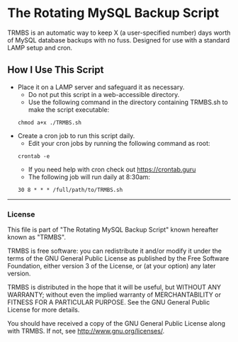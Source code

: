 # The Rotating MySQL Backup Script
TRMBS is an automatic way to keep X (a user-specified number) days worth of MySQL database backups with no fuss.
Designed for use with a standard LAMP setup and cron.

## How I Use This Script
*  Place it on a LAMP server and safeguard it as necessary.
    *  Do not put this script in a web-accessible directory.
    *  Use the following command in the directory containing TRMBS.sh to make the script executable:
    ```
    chmod a+x ./TRMBS.sh
    ```
*  Create a cron job to run this script daily. 
    *  Edit your cron jobs by running the following command as root:
    ```
    crontab -e
    ```
    *  If you need help with cron check out https://crontab.guru
    *  The following job will run daily at 8:30am:
    ```
    30 8 * * * /full/path/to/TRMBS.sh
    ```


************************************************************************

### License
This file is part of "The Rotating MySQL Backup Script" known hereafter known as "TRMBS".

TRMBS is free software: you can redistribute it and/or modify
it under the terms of the GNU General Public License as published by
the Free Software Foundation, either version 3 of the License, or
(at your option) any later version.

TRMBS is distributed in the hope that it will be useful,
but WITHOUT ANY WARRANTY; without even the implied warranty of
MERCHANTABILITY or FITNESS FOR A PARTICULAR PURPOSE.  See the
GNU General Public License for more details.

You should have received a copy of the GNU General Public License
along with TRMBS.  If not, see <http://www.gnu.org/licenses/>.
